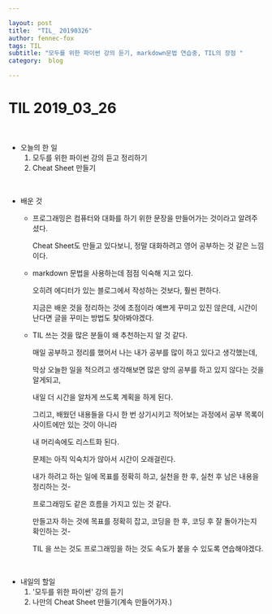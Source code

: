 ```yaml
---

layout: post
title:  "TIL_ 20190326"
author: fennec-fox
tags: TIL
subtitle: "모두를 위한 파이썬 강의 듣기, markdown문법 연습중, TIL의 장점 "
category:  blog

---
```




# TIL 2019_03_26

<br>

- 오늘의 한 일
  1. 모두를 위한 파이썬 강의 듣고 정리하기
  2. Cheat Sheet 만들기

<br>

- 배운 것 

  - 프로그래밍은 컴퓨터와 대화를 하기 위한 문장을 만들어가는 것이라고 알려주셨다.

    Cheat Sheet도 만들고 있다보니, 정말 대화하려고 영어 공부하는 것 같은 느낌이다.

  - markdown 문법을 사용하는데 점점 익숙해 지고 있다. 

    오히려 에디터가 있는 블로그에서 작성하는 것보다, 훨씬 편하다. 

    지금은 배운 것을 정리하는 것에 초점이라 예쁘게 꾸미고 있진 않은데, 시간이 난다면 글을 꾸미는 방법도 찾아봐야겠다.

  - TIL 쓰는 것을 많은 분들이 왜 추천하는지 알 것 같다. 

    매일 공부하고 정리를 했어서 나는 내가 공부를 많이 하고 있다고 생각했는데, 	

    막상 오늘한 일을 적으려고 생각해보면 많은 양의 공부를 하고 있지 않다는 것을 알게되고, 

    내일 더 시간을 알차게 쓰도록 계획을 하게 된다.

    그리고, 배웠던 내용들을 다시 한 번 상기시키고 적어보는 과정에서 공부 목록이 사이트에만 있는 것이 아니라

    내 머리속에도 리스트화 된다. 

    문제는 아직 익숙치가 않아서 시간이 오래걸린다. 

    내가 하려고 하는 일에 목표를 정확히 하고, 실천을 한 후, 실천 후 남은 내용을 정리하는 것-

    프로그래밍도 같은 흐름을 가지고 있는 것 같다. 

    만들고자 하는 것에 목표를 정확히 잡고, 코딩을 한 후, 코딩 후 잘 돌아가는지 확인하는 것- 

    TIL 을 쓰는 것도 프로그래밍을 하는 것도 속도가 붙을 수 있도록 연습해야겠다. 

<br>

- 내일의 할일
  1. '모두를 위한 파이썬' 강의 듣기
  2. 나만의 Cheat Sheet 만들기(계속 만들어가자.)

